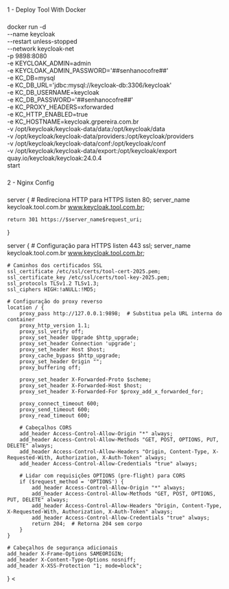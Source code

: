 ###
1 - Deploy Tool With Docker
###

docker run -d \
  --name keycloak \
  --restart unless-stopped \
  --network keycloak-net \
  -p 9898:8080 \
  -e KEYCLOAK_ADMIN=admin \
  -e KEYCLOAK_ADMIN_PASSWORD='##senhanocofre##' \
  -e KC_DB=mysql \
  -e KC_DB_URL='jdbc:mysql://keycloak-db:3306/keycloak' \
  -e KC_DB_USERNAME=keycloak \
  -e KC_DB_PASSWORD='##senhanocofre##' \
  -e KC_PROXY_HEADERS=xforwarded \
  -e KC_HTTP_ENABLED=true \
  -e KC_HOSTNAME=keycloak.grpereira.com.br \
  -v /opt/keycloak/keycloak-data/data:/opt/keycloak/data \
  -v /opt/keycloak/keycloak-data/providers:/opt/keycloak/providers \
  -v /opt/keycloak/keycloak-data/conf:/opt/keycloak/conf \
  -v /opt/keycloak/keycloak-data/export:/opt/keycloak/export \
  quay.io/keycloak/keycloak:24.0.4 \
  start


###
2 - Nginx Config
###

>

server {
    # Redireciona HTTP para HTTPS
    listen 80;
    server_name keycloak.tool.com.br www.keycloak.tool.com.br;

    return 301 https://$server_name$request_uri;
}

server {
    # Configuração para HTTPS
    listen 443 ssl;
    server_name keycloak.tool.com.br www.keycloak.tool.com.br;

    # Caminhos dos certificados SSL
    ssl_certificate /etc/ssl/certs/tool-cert-2025.pem;
    ssl_certificate_key /etc/ssl/certs/tool-key-2025.pem;
    ssl_protocols TLSv1.2 TLSv1.3;
    ssl_ciphers HIGH:!aNULL:!MD5;

    # Configuração do proxy reverso
    location / {
        proxy_pass http://127.0.0.1:9898;  # Substitua pela URL interna do container
        proxy_http_version 1.1;
        proxy_ssl_verify off;
        proxy_set_header Upgrade $http_upgrade;
        proxy_set_header Connection 'upgrade';
        proxy_set_header Host $host;
        proxy_cache_bypass $http_upgrade;
        proxy_set_header Origin "";
        proxy_buffering off;

        proxy_set_header X-Forwarded-Proto $scheme;
        proxy_set_header X-Forwarded-Host $host;
        proxy_set_header X-Forwarded-For $proxy_add_x_forwarded_for;

        proxy_connect_timeout 600;
        proxy_send_timeout 600;
        proxy_read_timeout 600;

        # Cabeçalhos CORS
        add_header Access-Control-Allow-Origin "*" always;
        add_header Access-Control-Allow-Methods "GET, POST, OPTIONS, PUT, DELETE" always;
        add_header Access-Control-Allow-Headers "Origin, Content-Type, X-Requested-With, Authorization, X-Auth-Token" always;
        add_header Access-Control-Allow-Credentials "true" always;

        # Lidar com requisições OPTIONS (pre-flight) para CORS
        if ($request_method = 'OPTIONS') {
            add_header Access-Control-Allow-Origin "*" always;
            add_header Access-Control-Allow-Methods "GET, POST, OPTIONS, PUT, DELETE" always;
            add_header Access-Control-Allow-Headers "Origin, Content-Type, X-Requested-With, Authorization, X-Auth-Token" always;
            add_header Access-Control-Allow-Credentials "true" always;
            return 204;  # Retorna 204 sem corpo
        }
    }

    # Cabeçalhos de segurança adicionais
    add_header X-Frame-Options SAMEORIGIN;
    add_header X-Content-Type-Options nosniff;
    add_header X-XSS-Protection "1; mode=block";
}
<
